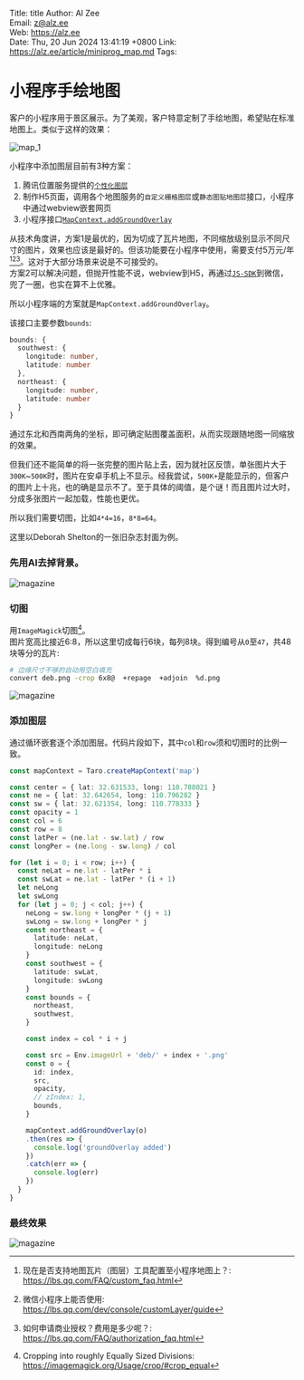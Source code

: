 Title:  title
Author: Al Zee  
Email:  z@alz.ee  
Web:    https://alz.ee  
Date:   Thu, 20 Jun 2024 13:41:19 +0800
Link:   https://alz.ee/article/miniprog_map.md
Tags:   

# 小程序手绘地图

客户的小程序用于景区展示。为了美观，客户特意定制了手绘地图，希望贴在标准地图上。类似于这样的效果：

![map_1](img/map_1.jpg)


小程序中添加图层目前有3种方案：
1. 腾讯位置服务提供的[`个性化图层`](https://lbs.qq.com/customMap/)
1. 制作H5页面，调用各个地图服务的`自定义栅格图层`或`静态图贴地图层`接口，小程序中通过webview嵌套网页
1. 小程序接口[`MapContext.addGroundOverlay`](https://developers.weixin.qq.com/miniprogram/dev/api/media/map/MapContext.addGroundOverlay.html)

从技术角度讲，方案1是最优的，因为切成了瓦片地图，不同缩放级别显示不同尺寸的图片，效果也应该是最好的。但该功能要在小程序中使用，需要支付5万元/年[^1][^3][^2]。这对于大部分场景来说是不可接受的。   
方案2可以解决问题，但抛开性能不说，webview到H5，再通过[`JS-SDK`](https://developers.weixin.qq.com/doc/offiaccount/OA_Web_Apps/JS-SDK.html)到微信，兜了一圈，也实在算不上优雅。  

所以小程序端的方案就是`MapContext.addGroundOverlay`。

该接口主要参数`bounds`:
```ts
bounds: {
  southwest: {
    longitude: number,
    latitude: number
  },
  northeast: {
    longitude: number,
    latitude: number
  }
}
```
通过东北和西南两角的坐标，即可确定贴图覆盖面积，从而实现跟随地图一同缩放的效果。

但我们还不能简单的将一张完整的图片贴上去，因为就社区反馈，单张图片大于`300K`~`500K`时，图片在安卓手机上不显示。经我尝试，`500K+`是能显示的，但客户的图片上十兆，也的确是显示不了。至于具体的阈值，是个谜！而且图片过大时，分成多张图片一起加载，性能也更优。

所以我们需要切图，比如`4*4=16`，`8*8=64`。

这里以Deborah Shelton的一张旧杂志封面为例。

### 先用AI去掉背景。

![magazine](img/magazine03.png)

### 切图
用`ImageMagick`切图[^crop]。   
图片宽高比接近6:8，所以这里切成每行6块，每列8块。得到编号从`0`至`47`，共48块等分的瓦片:
```bash
# 边缘尺寸不够的自动用空白填充
convert deb.png -crop 6x8@  +repage  +adjoin  %d.png
```

![magazine](img/tiles.png)

### 添加图层
通过循环嵌套逐个添加图层。代码片段如下，其中`col`和`row`须和切图时的比例一致。
```ts
const mapContext = Taro.createMapContext('map')

const center = { lat: 32.631533, long: 110.788021 }
const ne = { lat: 32.642654, long: 110.796282 }
const sw = { lat: 32.621354, long: 110.778333 }
const opacity = 1
const col = 6
const row = 8
const latPer = (ne.lat - sw.lat) / row
const longPer = (ne.long - sw.long) / col

for (let i = 0; i < row; i++) {
  const neLat = ne.lat - latPer * i
  const swLat = ne.lat - latPer * (i + 1)
  let neLong
  let swLong
  for (let j = 0; j < col; j++) {
    neLong = sw.long + longPer * (j + 1)
    swLong = sw.long + longPer * j
    const northeast = {
      latitude: neLat,
      longitude: neLong
    }
    const southwest = {
      latitude: swLat,
      longitude: swLong
    }
    const bounds = {
      northeast,
      southwest,
    }

    const index = col * i + j

    const src = Env.imageUrl + 'deb/' + index + '.png'
    const o = {
      id: index,
      src,
      opacity,
      // zIndex: 1,
      bounds,
    }

    mapContext.addGroundOverlay(o)
    .then(res => {
      console.log('groundOverlay added')
    })
    .catch(err => {
      console.log(err)
    })
  }
}
```

### 最终效果

![magazine](img/map_deb.jpg)

[^1]: 现在是否支持地图瓦片（图层）工具配置至小程序地图上？: https://lbs.qq.com/FAQ/custom_faq.html
[^3]: 微信小程序上能否使用: https://lbs.qq.com/dev/console/customLayer/guide
[^2]: 如何申请商业授权？费用是多少呢？: https://lbs.qq.com/FAQ/authorization_faq.html
[^js-sdk]: js-sdk: https://developers.weixin.qq.com/doc/offiaccount/OA_Web_Apps/JS-SDK.html
[^crop]: Cropping into roughly Equally Sized Divisions: https://imagemagick.org/Usage/crop/#crop_equal

